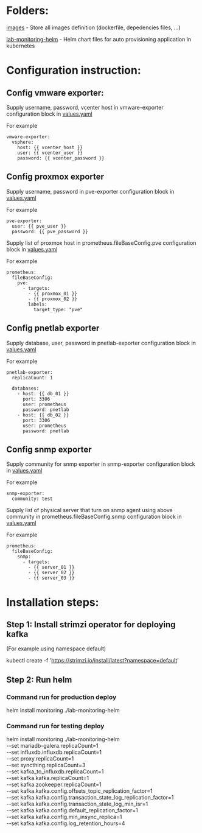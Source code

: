 # Folders:
[images](/images) - Store all images definition (dockerfile, depedencies files, ...)

[lab-monitoring-helm](/lab-monitoring-helm) - Helm chart files for auto provisioning application in kubernetes

# Configuration instruction:
## Config vmware exporter:
Supply username, password, vcenter host in vmware-exporter configuration block in [values.yaml](/lab-monitoring-helm/values.yaml)

For example
```
vmware-exporter:
  vsphere:
    host: {{ vcenter_host }}
    user: {{ vcenter_user }}
    password: {{ vcenter_password }}
```

## Config proxmox exporter
Supply username, password in pve-exporter configuration block in [values.yaml](/lab-monitoring-helm/values.yaml)

For example
```
pve-exporter:
  user: {{ pve_user }}
  password: {{ pve_password }}
```

Supply list of proxmox host in prometheus.fileBaseConfig.pve configuration block in [values.yaml](/lab-monitoring-helm/values.yaml)

For example
```
prometheus:
  fileBaseConfig:
    pve: 
      - targets:
        - {{ proxmox_01 }}
        - {{ proxmox_02 }}
        labels:
          target_type: "pve"
```

## Config pnetlab exporter
Supply database, user, password in pnetlab-exporter configuration block in [values.yaml](/lab-monitoring-helm/values.yaml)

For example
```
pnetlab-exporter:
  replicaCount: 1

  databases:
    - host: {{ db_01 }}
      port: 3306
      user: prometheus
      password: pnetlab
    - host: {{ db_02 }}
      port: 3306
      user: prometheus
      password: pnetlab
```

## Config snmp exporter
Supply community for snmp exporter in snmp-exporter configuration block in [values.yaml](/lab-monitoring-helm/values.yaml)

For example
```
snmp-exporter:
  community: test
```

Supply list of physical server that turn on snmp agent using above community in prometheus.fileBaseConfig.snmp configuration block in [values.yaml](/lab-monitoring-helm/values.yaml)

For example
```
prometheus:
  fileBaseConfig:
    snmp: 
      - targets:
        - {{ server_01 }}
        - {{ server_02 }}
        - {{ server_03 }}
```



# Installation steps:
## Step 1: Install strimzi operator for deploying kafka
(For example using namespace default)

kubectl create -f 'https://strimzi.io/install/latest?namespace=default'

## Step 2: Run helm
### Command run for production deploy
helm install monitoring ./lab-monitoring-helm

### Command run for testing deploy 
helm install monitoring ./lab-monitoring-helm \
    --set mariadb-galera.replicaCount=1 \
    --set influxdb.influxdb.replicaCount=1 \
    --set proxy.replicaCount=1 \
    --set syncthing.replicaCount=3 \
    --set kafka_to_influxdb.replicaCount=1 \
    --set kafka.kafka.replicaCount=1 \
    --set kafka.zookeeper.replicaCount=1 \
    --set kafka.kafka.config.offsets_topic_replication_factor=1 \
    --set kafka.kafka.config.transaction_state_log_replication_factor=1 \
    --set kafka.kafka.config.transaction_state_log_min_isr=1 \
    --set kafka.kafka.config.default_replication_factor=1 \
    --set kafka.kafka.config.min_insync_replica=1 \
    --set kafka.kafka.config.log_retention_hours=4
